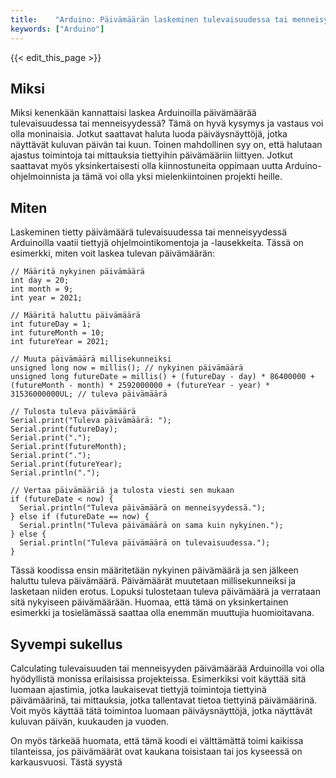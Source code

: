 ```yaml
---
title:    "Arduino: Päivämäärän laskeminen tulevaisuudessa tai menneisyydessä."
keywords: ["Arduino"]
---
```


{{< edit_this_page >}}

## Miksi

Miksi kenenkään kannattaisi laskea Arduinoilla päivämäärää tulevaisuudessa tai menneisyydessä? Tämä on hyvä kysymys ja vastaus voi olla moninaisia. Jotkut saattavat haluta luoda päiväysnäyttöjä, jotka näyttävät kuluvan päivän tai kuun. Toinen mahdollinen syy on, että halutaan ajastus toimintoja tai mittauksia tiettyihin päivämääriin liittyen. Jotkut saattavat myös yksinkertaisesti olla kiinnostuneita oppimaan uutta Arduino-ohjelmoinnista ja tämä voi olla yksi mielenkiintoinen projekti heille.

## Miten

Laskeminen tietty päivämäärä tulevaisuudessa tai menneisyydessä Arduinoilla vaatii tiettyjä ohjelmointikomentoja ja -lausekkeita. Tässä on esimerkki, miten voit laskea tulevan päivämäärän:

```Arduino
// Määritä nykyinen päivämäärä
int day = 20;
int month = 9;
int year = 2021;

// Määritä haluttu päivämäärä
int futureDay = 1;
int futureMonth = 10;
int futureYear = 2021;

// Muuta päivämäärä millisekunneiksi
unsigned long now = millis(); // nykyinen päivämäärä
unsigned long futureDate = millis() + (futureDay - day) * 86400000 + (futureMonth - month) * 2592000000 + (futureYear - year) * 31536000000UL; // tuleva päivämäärä

// Tulosta tuleva päivämäärä
Serial.print("Tuleva päivämäärä: ");
Serial.print(futureDay);
Serial.print(".");
Serial.print(futureMonth);
Serial.print(".");
Serial.print(futureYear);
Serial.println(".");

// Vertaa päivämääriä ja tulosta viesti sen mukaan
if (futureDate < now) {
  Serial.println("Tuleva päivämäärä on menneisyydessä.");
} else if (futureDate == now) {
  Serial.println("Tuleva päivämäärä on sama kuin nykyinen.");
} else {
  Serial.println("Tuleva päivämäärä on tulevaisuudessa.");
}
```

Tässä koodissa ensin määritetään nykyinen päivämäärä ja sen jälkeen haluttu tuleva päivämäärä. Päivämäärät muutetaan millisekunneiksi ja lasketaan niiden erotus. Lopuksi tulostetaan tuleva päivämäärä ja verrataan sitä nykyiseen päivämäärään. Huomaa, että tämä on yksinkertainen esimerkki ja tosielämässä saattaa olla enemmän muuttujia huomioitavana.

## Syvempi sukellus

Calculating tulevaisuuden tai menneisyyden päivämäärää Arduinoilla voi olla hyödyllistä monissa erilaisissa projekteissa. Esimerkiksi voit käyttää sitä luomaan ajastimia, jotka laukaisevat tiettyjä toimintoja tiettyinä päivämäärinä, tai mittauksia, jotka tallentavat tietoa tiettyinä päivämäärinä. Voit myös käyttää tätä toimintoa luomaan päiväysnäyttöjä, jotka näyttävät kuluvan päivän, kuukauden ja vuoden.

On myös tärkeää huomata, että tämä koodi ei välttämättä toimi kaikissa tilanteissa, jos päivämäärät ovat kaukana toisistaan tai jos kyseessä on karkausvuosi. Tästä syystä